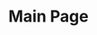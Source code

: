 ---
title: Main Page
button:
    label: Sign up for Fluvio Cloud
    link: http://app.fluvio.io/signup
---